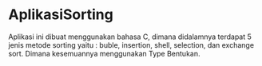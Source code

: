 AplikasiSorting
===============

Aplikasi ini dibuat menggunakan bahasa C, dimana didalamnya terdapat 5 jenis metode sorting yaitu : buble, insertion, shell, selection, dan exchange sort. Dimana kesemuannya menggunakan Type Bentukan.
